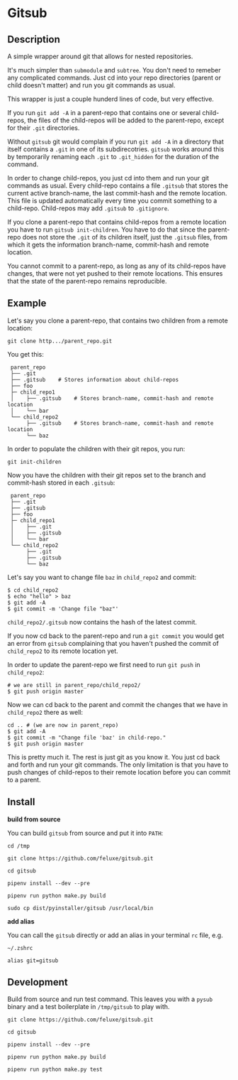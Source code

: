 
# Gitsub

## Description

A simple wrapper around git that allows for nested repositories.

It's much simpler than `submodule` and `subtree`. You don't need to remeber any complicated commands. Just cd into your repo directories (parent or child doesn't matter) and run you git commands as usual.

This wrapper is just a couple hunderd lines of code, but very effective.

If you run `git add -A` in a parent-repo that contains one or several child-repos, the files of the child-repos will be added to the parent-repo, except for their `.git` directories.

Without `gitsub` git would complain if you run `git add -A` in a directory that itself contains a `.git` in one of its subdirecotries. `gitsub` works around this by temporarily renaming each `.git` to `.git_hidden` for the duration of the command.

In order to change child-repos, you just cd into them and run your git commands as usual. Every child-repo contains a file `.gitsub` that stores the current active branch-name, the last commit-hash and the remote location. This file is updated automatically every time you commit something to a child-repo. Child-repos may add `.gitsub` to `.gitignore`.

If you clone a parent-repo that contains child-repos from a remote location you have to run `gitsub init-children`. You have to do that since the parent-repo does not store the `.git` of its children itself, just the `.gitsub` files, from which it gets the information branch-name, commit-hash and remote location.

You cannot commit to a parent-repo, as long as any of its child-repos have changes, that were not yet pushed to their remote locations. This ensures that the state of the parent-repo remains reproducible.


## Example

Let's say you clone a parent-repo, that contains two children from a remote location:

`git clone http.../parent_repo.git`

You get this:

```
 parent_repo
 ├── .git
 ├── .gitsub    # Stores information about child-repos
 ├── foo
 ├─ child_repo1
 │    ├── .gitsub    # Stores branch-name, commit-hash and remote location
 │    └── bar
 └── child_repo2
      ├── .gitsub    # Stores branch-name, commit-hash and remote location
      └── baz

```

In order to populate the children with their git repos, you run:

`git init-children`

Now you have the children with their git repos set to the branch and commit-hash stored in each `.gitsub`:

```
 parent_repo
 ├── .git
 ├── .gitsub
 ├── foo
 ├─ child_repo1
 │    ├── .git
 │    ├── .gitsub
 │    └── bar
 └── child_repo2
      ├── .git
      ├── .gitsub
      └── baz

```

Let's say you want to change file `baz` in `child_repo2` and commit:

```
$ cd child_repo2
$ echo "hello" > baz
$ git add -A
$ git commit -m 'Change file "baz"'
```

`child_repo2/.gitsub` now contains the hash of the latest commit.

If you now cd back to the parent-repo and run a `git commit` you would get an error from `gitsub` complaining that you haven't pushed the commit of `child_repo2` to its remote location yet.

In order to update the parent-repo we first need to run `git push` in `child_repo2`:

```
# we are still in parent_repo/child_repo2/
$ git push origin master
```

Now we can cd back to the parent and commit the changes that we have in `child_repo2` there as well:

```
cd .. # (we are now in parent_repo)
$ git add -A    
$ git commit -m "Change file 'baz' in child-repo."
$ git push origin master
```

This is pretty much it. The rest is just git as you know it. You just cd back and forth and run your git commands. The only limitation is that you have to push changes of child-repos to their remote location before you can commit to a parent.


## Install

**build from source**

You can build `gitsub` from source and put it into `PATH`:

```
cd /tmp

git clone https://github.com/feluxe/gitsub.git

cd gitsub

pipenv install --dev --pre

pipenv run python make.py build

sudo cp dist/pyinstaller/gitsub /usr/local/bin
```

**add alias**

You can call the `gitsub` directly or add an alias in your terminal `rc` file, e.g.

`~/.zshrc`

    alias git=gitsub


## Development

Build from source and run test command. This leaves you with a `pysub` binary and a test boilerplate in `/tmp/gitsub` to play with.

```
git clone https://github.com/feluxe/gitsub.git

cd gitsub

pipenv install --dev --pre

pipenv run python make.py build

pipenv run python make.py test
```
